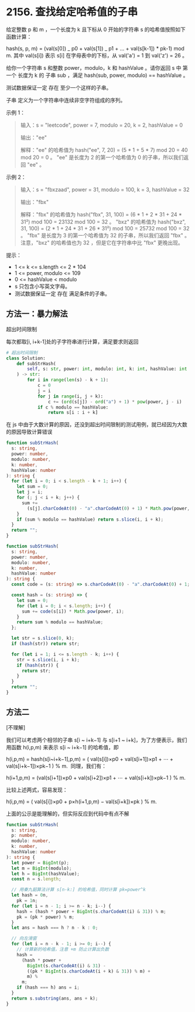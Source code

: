 # 2156. 查找给定哈希值的子串

给定整数 p 和 m ，一个长度为 k 且下标从 0 开始的字符串 s 的哈希值按照如下函数计算：

hash(s, p, m) = (val(s[0]) _ p0 + val(s[1]) _ p1 + ... + val(s[k-1]) \* pk-1) mod m.
其中 val(s[i]) 表示 s[i] 在字母表中的下标，从 val('a') = 1 到 val('z') = 26 。

给你一个字符串 s 和整数 power，modulo，k 和 hashValue 。请你返回 s 中 第一个 长度为 k 的 子串 sub ，满足 hash(sub, power, modulo) == hashValue 。

测试数据保证一定 存在 至少一个这样的子串。

子串 定义为一个字符串中连续非空字符组成的序列。

示例 1：

> 输入：s = "leetcode", power = 7, modulo = 20, k = 2, hashValue = 0
>
> 输出："ee"
>
> 解释："ee" 的哈希值为 hash("ee", 7, 20) = (5 \* 1 + 5 \* 7) mod 20 = 40 mod 20 = 0 。
> "ee" 是长度为 2 的第一个哈希值为 0 的子串，所以我们返回 "ee" 。

示例 2：

> 输入：s = "fbxzaad", power = 31, modulo = 100, k = 3, hashValue = 32
>
> 输出："fbx"
>
> 解释："fbx" 的哈希值为 hash("fbx", 31, 100) = (6 \* 1 + 2 \* 31 + 24 \* 31²) mod 100 = 23132 mod 100 = 32 。
> "bxz" 的哈希值为 hash("bxz", 31, 100) = (2 \* 1 + 24 \* 31 + 26 \* 31²) mod 100 = 25732 mod 100 = 32 。
> "fbx" 是长度为 3 的第一个哈希值为 32 的子串，所以我们返回 "fbx" 。
> 注意，"bxz" 的哈希值也为 32 ，但是它在字符串中比 "fbx" 更晚出现。

提示：

- 1 <= k <= s.length <= 2 \* 104
- 1 <= power, modulo <= 109
- 0 <= hashValue < modulo
- s 只包含小写英文字母。
- 测试数据保证一定 存在 满足条件的子串。

## 方法一：暴力解法

超出时间限制

每次都取[i, i+k-1]处的子字符串进行计算，满足要求则返回

```py
# 超出时间限制
class Solution:
    def subStrHash(
        self, s: str, power: int, modulo: int, k: int, hashValue: int
    ) -> str:
        for i in range(len(s) - k + 1):
            c = 0
            j = i
            for j in range(i, j + k):
                c += (ord(s[j]) - ord("a") + 1) * pow(power, j - i)
            if c % modulo == hashValue:
                return s[i : i + k]
```

在 js 中由于大数计算的原因，还没到超出时间限制的测试用例，就已经因为大数的原因导致计算错误

```ts
function subStrHash(
  s: string,
  power: number,
  modulo: number,
  k: number,
  hashValue: number
): string {
  for (let i = 0; i < s.length - k + 1; i++) {
    let sum = 0;
    let j = i;
    for (; j < i + k; j++) {
      sum +=
        (s[j].charCodeAt(0) - "a".charCodeAt(0) + 1) * Math.pow(power, j - i);
    }
    if (sum % modulo == hashValue) return s.slice(i, i + k);
  }
  return "";
}
```

```ts
function subStrHash(
  s: string,
  power: number,
  modulo: number,
  k: number,
  hashValue: number
): string {
  const code = (s: string) => s.charCodeAt(0) - "a".charCodeAt(0) + 1;

  const hash = (s: string) => {
    let sum = 0;
    for (let i = 0; i < s.length; i++) {
      sum += code(s[i]) * Math.pow(power, i);
    }
    return sum % modulo == hashValue;
  };

  let str = s.slice(0, k);
  if (hash(str)) return str;

  for (let i = 1; i <= s.length - k; i++) {
    str = s.slice(i, i + k);
    if (hash(str)) {
      return str;
    }
  }
  return "";
}
```

## 方法二

[不理解]

我们可以考虑两个相邻的子串 s[i ~ i+k−1] 与 s[i+1 ~ i+k]，为了方便表示，我们用函数 h(i,p,m) 来表示 s[i ~ i+k−1] 的哈希值，即

h(i,p,m) = hash(s[i~i+k−1],p,m) = ( val(s[i])×p0 + val(s[i+1])×p1 + ⋯ + val(s[i+k−1])×pk−1 ) % m.
​
同理，我们有：

h(i+1,p,m) = (val(s[i+1])×p0 + val(s[i+2])×p1 + ⋯ + val(s[i+k])×pk−1 ) % m.

比较上述两式，容易发现：

h(i,p,m) = ( val(s[i])×p0 + p×h(i+1,p,m) − val(s[i+k])×pk ) % m.

上面的公示是能理解的，但实际反应到代码中有点不解

```ts
function subStrHash(
  s: string,
  p: number,
  modulo: number,
  k: number,
  hashValue: number
): string {
  let power = BigInt(p);
  let m = BigInt(modulo);
  let h = BigInt(hashValue);
  const n = s.length;

  // 用秦九韶算法计算 s[n-k:] 的哈希值，同时计算 pk=power^k
  let hash = 0n,
    pk = 1n;
  for (let i = n - 1; i >= n - k; i--) {
    hash = (hash * power + BigInt(s.charCodeAt(i) & 31)) % m;
    pk = (pk * power) % m;
  }
  let ans = hash === h ? n - k : 0;

  // 向左滑窗
  for (let i = n - k - 1; i >= 0; i--) {
    // 计算新的哈希值，注意 +m 防止计算出负数
    hash =
      (hash * power +
        BigInt(s.charCodeAt(i) & 31) -
        ((pk * BigInt(s.charCodeAt(i + k) & 31)) % m) +
        m) %
      m;
    if (hash === h) ans = i;
  }
  return s.substring(ans, ans + k);
}
```
